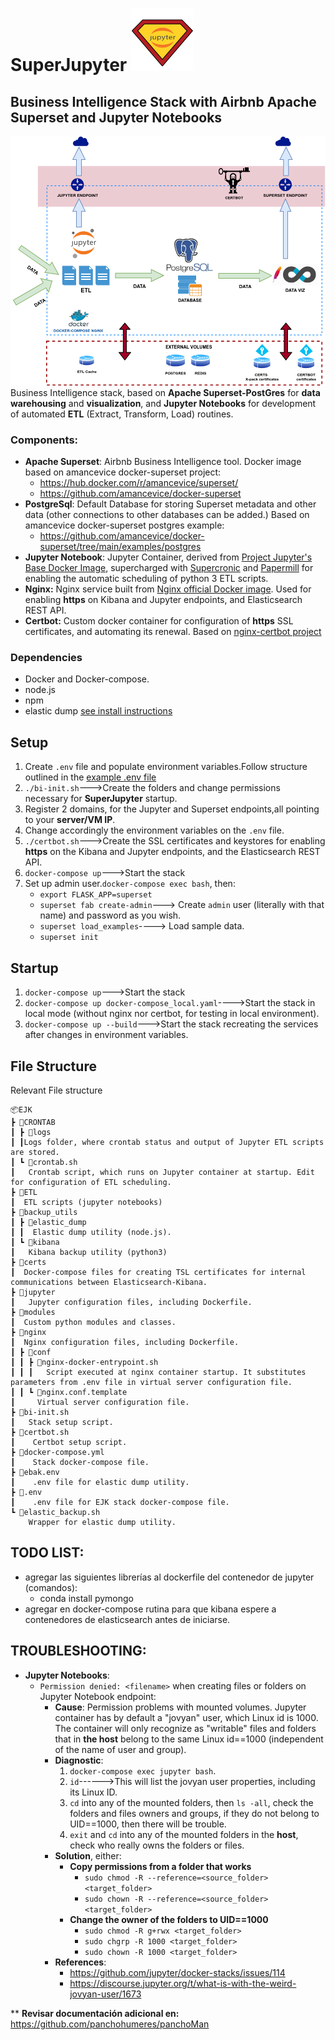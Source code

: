 # SuperJupyter  <img src="logo.png" alt="alt text" width="100px" height="100px">
## Business Intelligence Stack with Airbnb Apache Superset and Jupyter Notebooks
![enter image description here](arq.png)
Business Intelligence stack, based on **Apache Superset-PostGres** for **data warehousing** and **visualization**, and **Jupyter Notebooks** for development of automated **ETL** (Extract, Transform, Load) routines.

### Components:
 - **Apache Superset**: Airbnb Business Intelligence tool. Docker image based on amancevice docker-superset project:
    * https://hub.docker.com/r/amancevice/superset/
    * https://github.com/amancevice/docker-superset 
 - **PostgreSql**: Default Database for storing Superset metadata and other data (other connections to other databases can be added.) Based on amancevice docker-superset postgres example:
    * https://github.com/amancevice/docker-superset/tree/main/examples/postgres
 - **Jupyter Notebook**: Jupyter Container, derived from [Project Jupyter's Base Docker Image](https://jupyter-docker-stacks.readthedocs.io/en/latest/using/selecting.html), supercharged with [Supercronic](https://github.com/aptible/supercronic) and [Papermill](https://papermill.readthedocs.io/en/latest/) for enabling the automatic scheduling of python 3 ETL scripts.
 - **Nginx:** Nginx service built from [Nginx official Docker image](https://hub.docker.com/_/nginx). Used for enabling **https** on Kibana and Jupyter endpoints, and Elasticsearch REST API.
 - **Certbot:** Custom docker container for configuration of **https** SSL certificates, and automating its renewal. Based on [nginx-certbot project](https://github.com/wmnnd/nginx-certbot)

### Dependencies
 - Docker and Docker-compose.
 - node.js
 - npm
 - elastic dump [see install instructions](https://www.npmjs.com/package/elasticdump) 

## Setup 
 1. Create `.env` file and populate environment variables.Follow structure outlined in the [example .env file](example.env)
 2. `./bi-init.sh`--->Create the folders and change permissions necessary for **SuperJupyter** startup.
 3. Register 2 domains, for the Jupyter and Superset endpoints,all pointing to your **server/VM IP**.
 4. Change accordingly the environment variables on the `.env` file.
 5. `./certbot.sh`--->Create the SSL certificates and keystores for enabling **https** on the Kibana and Jupyter endpoints, and the Elasticsearch REST API.
 6. `docker-compose up`--->Start the stack
 7. Set up admin user.`docker-compose exec bash`, then:
    * `export FLASK_APP=superset`
    * `superset fab create-admin`---> Create `admin` user (literally with that name) and password as you wish.
    * `superset load_examples`----> Load sample data.
    * `superset init`

## Startup
 1. `docker-compose up`--->Start the stack
 2. `docker-compose up docker-compose_local.yaml`---->Start the stack in local mode (without nginx nor certbot, for testing in local environment).
 3. `docker-compose up --build`--->Start the stack recreating the services after changes in environment variables.

## File Structure

Relevant File structure
```
📦EJK
┣ 📂CRONTAB
┃ ┣ 📂logs
┃ ┃Logs folder, where crontab status and output of Jupyter ETL scripts are stored.
┃ ┗ 📜crontab.sh
┃   Crontab script, which runs on Jupyter container at startup. Edit for configuration of ETL scheduling.
┣ 📂ETL
┃  ETL scripts (jupyter notebooks)
┣ 📂backup_utils
┃ ┣ 📂elastic_dump
┃ ┃  Elastic dump utility (node.js).
┃ ┗ 📂kibana
┃   Kibana backup utility (python3)
┣ 📂certs
┃  Docker-compose files for creating TSL certificates for internal communications between Elasticsearch-Kibana.
┣ 📂jupyter
┃   Jupyter configuration files, including Dockerfile.
┣ 📂modules
┃  Custom python modules and classes.
┣ 📂nginx
┃  Nginx configuration files, including Dockerfile.
┃ ┣ 📂conf
┃ ┃ ┣ 📜nginx-docker-entrypoint.sh
┃ ┃ ┃   Script executed at nginx container startup. It substitutes parameters from .env file in virtual server configuration file.
┃ ┃ ┗ 📜nginx.conf.template
┃     Virtual server configuration file.
┣ 📜bi-init.sh
┃   Stack setup script.
┣ 📜certbot.sh
┃    Certbot setup script.
┣ 📜docker-compose.yml
┃    Stack docker-compose file.
┣ 📜ebak.env
┃    .env file for elastic dump utility.
┣ 📜.env
┃    .env file for EJK stack docker-compose file.
┗ 📜elastic_backup.sh
    Wrapper for elastic dump utility.
```

## TODO LIST:
* agregar las siguientes librerías al dockerfile del contenedor de jupyter (comandos):
    * conda install pymongo
* agregar en docker-compose rutina para que kibana espere a contenedores de elasticsearch antes de iniciarse.

## TROUBLESHOOTING:
* **Jupyter Notebooks**:
   - `Permission denied: <filename>` when creating files or folders on Jupyter Notebook endpoint:
      * **Cause**: Permission problems with mounted volumes. Jupyter container has by default a "jovyan" user, which Linux id is 1000. The container will only recognize as "writable" files and folders that in **the host** belong to the same Linux id==1000 (independent of the name of user and group).
      * **Diagnostic**:
         1. `docker-compose exec jupyter bash`.
         2. `id`------>This will list the jovyan user properties, including its Linux ID.
         3. `cd` into any of the mounted folders, then `ls -all`, check the folders and files owners and groups, if they do not belong to UID==1000, then there will be trouble.
         4. `exit` and `cd` into any of the mounted folders in the **host**, check who really owns the folders or files.
      * **Solution**, either:
         - **Copy permissions from a folder that works**
            * `sudo chmod -R --reference=<source_folder> <target_folder>`
            * `sudo chown -R --reference=<source_folder> <target_folder>`
         - **Change the owner of the folders to UID==1000**
            * `sudo chmod -R g+rwx <target_folder>`
            * `sudo chgrp -R 1000 <target_folder>`
            * `sudo chown -R 1000 <target_folder>`
      * **References**:
         - https://github.com/jupyter/docker-stacks/issues/114
         - https://discourse.jupyter.org/t/what-is-with-the-weird-jovyan-user/1673

** **Revisar documentación adicional en:**
https://github.com/panchohumeres/panchoMan